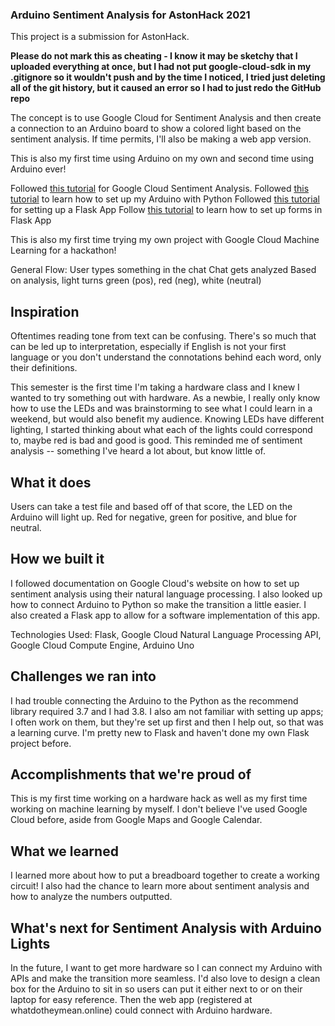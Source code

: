 ### Arduino Sentiment Analysis for AstonHack 2021

This project is a submission for AstonHack.

**Please do not mark this as cheating - I know it may be sketchy that I uploaded everything at once, but I had not put google-cloud-sdk in my .gitignore so it wouldn't push and by the time I noticed, I tried just deleting all of the git history, but it caused an error so I had to just redo the GitHub repo**

The concept is to use Google Cloud for Sentiment Analysis and then create a connection to an Arduino board to show a colored light based on the sentiment analysis. If time permits, I'll also be making a web app version.

This is also my first time using Arduino on my own and second time using Arduino ever!

Followed [this tutorial](https://cloud.google.com/natural-language/docs/sentiment-tutorial) for Google Cloud Sentiment Analysis.
Followed [this tutorial](https://realpython.com/arduino-python/) to learn how to set up my Arduino with Python
Followed [this tutorial](https://www.digitalocean.com/community/tutorials/how-to-make-a-web-application-using-flask-in-python-3) for setting up a Flask App
Follow [this tutorial](https://pythonise.com/series/learning-flask/flask-working-with-forms) to learn how to set up forms in Flask App

This is also my first time trying my own project with Google Cloud Machine Learning for a hackathon!

General Flow:
User types something in the chat
Chat gets analyzed
Based on analysis, light turns green (pos), red (neg), white (neutral)

## Inspiration
Oftentimes reading tone from text can be confusing. There's so much that can be led up to interpretation, especially if English is not your first language or you don't understand the connotations behind each word, only their definitions.

This semester is the first time I'm taking a hardware class and I knew I wanted to try something out with hardware. As a newbie, I really only know how to use the LEDs and was brainstorming to see what I could learn in a weekend, but would also benefit my audience. Knowing LEDs have different lighting, I started thinking about what each of the lights could correspond to, maybe red is bad and good is good. This reminded me of sentiment analysis -- something I've heard a lot about, but know little of. 

## What it does
Users can take a test file and based off of that score, the LED on the Arduino will light up. Red for negative, green for positive, and blue for neutral.

## How we built it
I followed documentation on Google Cloud's website on how to set up sentiment analysis using their natural language processing. I also looked up how to connect Arduino to Python so make the transition a little easier.
I also created a Flask app to allow for a software implementation of this app.

Technologies Used: Flask, Google Cloud Natural Language Processing API, Google Cloud Compute Engine, Arduino Uno

## Challenges we ran into
I had trouble connecting the Arduino to the Python as the recommend library required 3.7 and I had 3.8. I also am not familiar with setting up apps; I often work on them, but they're set up first and then I help out, so that was a learning curve. I'm pretty new to Flask and haven't done my own Flask project before.
## Accomplishments that we're proud of
This is my first time working on a hardware hack as well as my first time working on machine learning by myself. I don't believe I've used Google Cloud before, aside from Google Maps and Google Calendar.

## What we learned
I learned more about how to put a breadboard together to create a working circuit! I also had the chance to learn more about sentiment analysis and how to analyze the numbers outputted.

## What's next for Sentiment Analysis with Arduino Lights
In the future, I want to get more hardware so I can connect my Arduino with APIs and make the transition more seamless. I'd also love to design a clean box for the Arduino to sit in so users can put it either next to or on their laptop for easy reference. Then the web app (registered at whatdotheymean.online) could connect with Arduino hardware.